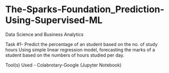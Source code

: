 # The-Sparks-Foundation_Prediction-Using-Supervised-ML
Data Science and Business Analytics

Task #1- Predict the percentage of an student based on the no. of study hours Using simple linear regression model, forecasting the marks of a student based on the numbers of hours studied per day.

Tool(s) Used - Colabrotary-Google (Jupyter Notebook)
